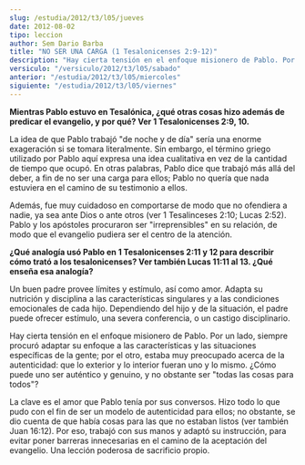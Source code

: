 ```yaml
---
slug: /estudia/2012/t3/l05/jueves
date: 2012-08-02
tipo: leccion
author: Sem Dario Barba
title: "NO SER UNA CARGA (1 Tesalonicenses 2:9-12)"
description: "Hay cierta tensión en el enfoque misionero de Pablo. Por un lado, siempre procuró adaptar su enfoque a las características y las situaciones específicas de la gente; por el otro, estaba muy preocupado acerca de la autenticidad: que lo exterior y lo interior fueran uno y lo mismo."
versiculo: "/versiculo/2012/t3/l05/sabado"
anterior: "/estudia/2012/t3/l05/miercoles"
siguiente: "/estudia/2012/t3/l05/viernes"
---
```


**Mientras Pablo estuvo en Tesalónica, ¿qué otras cosas hizo además de predicar el evangelio, y por qué? Ver 1 Tesalonicenses 2:9, 10.**

La idea de que Pablo trabajó "de noche y de día" sería una enorme exageración si se tomara literalmente. Sin embargo, el término griego utilizado por Pablo aquí expresa una idea cualitativa en vez de la cantidad de tiempo que ocupó. En otras palabras, Pablo dice que trabajó más allá del deber, a fin de no ser una carga para ellos; Pablo no quería que nada estuviera en el camino de su testimonio a ellos.

Además, fue muy cuidadoso en comportarse de modo que no ofendiera a nadie, ya sea ante Dios o ante otros (ver 1 Tesalinceses 2:10; Lucas 2:52). Pablo y los apóstoles procuraron ser "irreprensibles" en su relación, de modo que el evangelio pudiera ser el centro de la atención.

**¿Qué analogía usó Pablo en 1 Tesalonicenses 2:11 y 12 para describir cómo trató a los tesalonicenses? Ver también Lucas 11:11 al 13. ¿Qué enseña esa analogía?**

Un buen padre provee límites y estímulo, así como amor. Adapta su nutrición y disciplina a las características singulares y a las condiciones emocionales de cada hijo. Dependiendo del hijo y de la situación, el padre puede ofrecer estímulo, una severa conferencia, o un castigo disciplinario.

Hay cierta tensión en el enfoque misionero de Pablo. Por un lado, siempre procuró adaptar su enfoque a las características y las situaciones específicas de la gente; por el otro, estaba muy preocupado acerca de la autenticidad: que lo exterior y lo interior fueran uno y lo mismo. ¿Cómo puede uno ser auténtico y genuino, y no obstante ser "todas las cosas para todos"?

La clave es el amor que Pablo tenía por sus conversos. Hizo todo lo que pudo con el fin de ser un modelo de autenticidad para ellos; no obstante, se dio cuenta de que había cosas para las que no estaban listos (ver también Juan 16:12). Por eso, trabajó con sus manos y adaptó su instrucción, para evitar poner barreras innecesarias en el camino de la aceptación del evangelio. Una lección poderosa de sacrificio propio.
